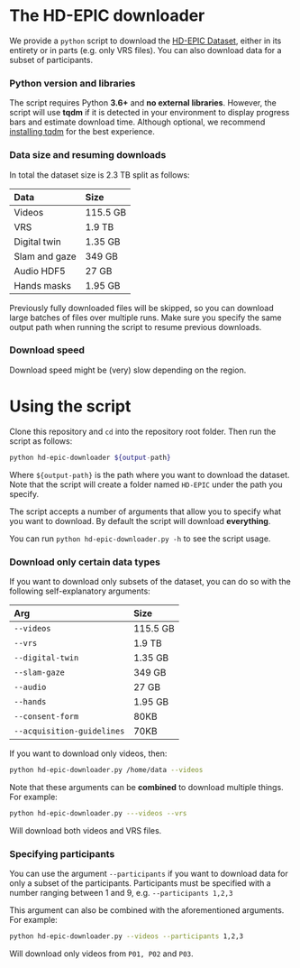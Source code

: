 # The HD-EPIC downloader

We provide a `python` script to download the [HD-EPIC Dataset](https://hd-epic.github.io/), either in 
its entirety or in parts (e.g. only VRS files). You can also download data for a subset of participants. 

### Python version and libraries

The script requires Python **3.6+** and  **no external libraries**. However, the script will use **tqdm** if it
is detected in your environment to display progress bars and estimate download time. 
Although optional, we recommend [installing tqdm](https://tqdm.github.io) for the best experience.

### Data size and resuming downloads

In total the dataset size is 2.3 TB split as follows:

| Data          | Size     |
|:--------------|:---------|
| Videos        | 115.5 GB |
| VRS           | 1.9 TB   | 
| Digital twin  | 1.35 GB  |
| Slam and gaze | 349 GB   |
| Audio HDF5    | 27 GB    |
| Hands masks   | 1.95 GB  |

Previously fully downloaded files will be skipped, so you can download large batches of files over multiple runs.
Make sure you specify the same output path when running the script to resume previous downloads.  

### Download speed

Download speed might be (very) slow depending on the region.  

# Using the script

Clone this repository and `cd` into the repository root folder. Then run the script as follows:

```bash
python hd-epic-downloader ${output-path}
```

Where `${output-path}` is the path where you want to download the dataset. Note that the script will create a 
folder named `HD-EPIC` under the path you specify.

The script accepts a number of arguments that allow you to specify what you want to download. 
By default the script will download **everything**. 

You can run `python hd-epic-downloader.py -h` to see the script usage.

### Download only certain data types

If you want to download only subsets of the dataset, you can do so with the following self-explanatory arguments:

| Arg                         | Size     |
|:----------------------------|:---------|
| `--videos`                  | 115.5 GB |
| `--vrs`                     | 1.9 TB   | 
| `--digital-twin`            | 1.35 GB  |
| `--slam-gaze`               | 349 GB   |
| `--audio`                   | 27 GB    |
| `--hands`                   | 1.95 GB  |
| `--consent-form`            | 80KB     | 
| `--acquisition-guidelines`  | 70KB     | 

If you want to download only videos, then:

```bash
python hd-epic-downloader.py /home/data --videos
```

Note that these arguments can be **combined** to download multiple things. For example:

```bash
python hd-epic-downloader.py ---videos --vrs
```

Will download both videos and VRS files. 

### Specifying participants

You can use the argument `--participants` if you want to download data for only a subset of the participants. 
Participants must be specified with a number ranging between 1 and 9, e.g. `--participants 1,2,3`

This argument can also be combined with the aforementioned arguments. For example:

```bash
python hd-epic-downloader.py --videos --participants 1,2,3
```

Will download only videos from `P01, P02` and `P03`.
